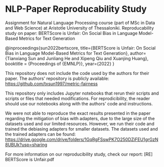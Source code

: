 # NLP-Paper Reproducability Study
Assignment for Natural Language Processing course (part of MSc in Data and Web Science) at Aristotle University of Thessaloniki. 
Reproducability study on paper:
BERTScore is Unfair: On Social Bias in Language Model-Based Metrics for Text Generation

@inproceedings{sun2022bertscore,
  title={BERTScore is Unfair: On Social Bias in Language Model-Based Metrics for Text Generation},
  author={Tianxiang Sun and Junliang He and Xipeng Qiu and Xuanjing Huang},
  booktitle = {Proceedings of {EMNLP}},
  year={2022}
}

This repository does not include the code used by the authors for their paper. The authors' repository is publicly available: 
https://github.com/txsun1997/metric-fairness

This repository only includes Jupyter notebooks that rerun their scripts and scripts or files that needed modifications. For reprodicibility, the reader should use our notebooks along with the authors' code and instructions. 

We were not able to reproduce the exact results presented in the paper regarding the mitigation of bias with adapters, due to the large size of the datasets used and our limited resources. However, we run their code and trained the debiasing adapters for smaller datasets. The datasets used and the trained adapters can be found:
https://drive.google.com/drive/folders/1GqRgFSswPK7O250DZiFEU1grGzN8UBUk?usp=sharing

For more information on our reproducibility study, check our report: [RE] BERTScore is Unfair.pdf



